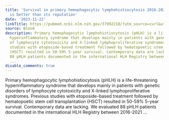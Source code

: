 ```yaml
---
title: 'Survival in primary hemophagocytic lymphohistiocytosis 2016-2021: etoposide
  is better than its reputation'
date: '2023-11-22'
linkTitle: https://pubmed.ncbi.nlm.nih.gov/37992218/?utm_source=curl&utm_medium=rss&utm_campaign=journals&utm_content=7603509&fc=None&ff=20231123170941&v=2.17.9.post6+86293ac
source: Blood
description: Primary hemophagocytic lymphohistiocytosis (pHLH) is a life-threatening
  hyperinflammatory syndrome that develops mainly in patients with genetic disorders
  of lymphocyte cytotoxicity and X-linked lymphoproliferative syndromes. Previous
  studies with etoposide-based treatment followed by hematopoetic stem cell transplantation
  (HSCT) resulted in 50-59% 5-year survival. Contemporary data are lacking. We evaluated
  88 pHLH patients documented in the international HLH Registry between 2016-2021
  ...
disable_comments: true
---
```

Primary hemophagocytic lymphohistiocytosis (pHLH) is a life-threatening hyperinflammatory syndrome that develops mainly in patients with genetic disorders of lymphocyte cytotoxicity and X-linked lymphoproliferative syndromes. Previous studies with etoposide-based treatment followed by hematopoetic stem cell transplantation (HSCT) resulted in 50-59% 5-year survival. Contemporary data are lacking. We evaluated 88 pHLH patients documented in the international HLH Registry between 2016-2021 ...